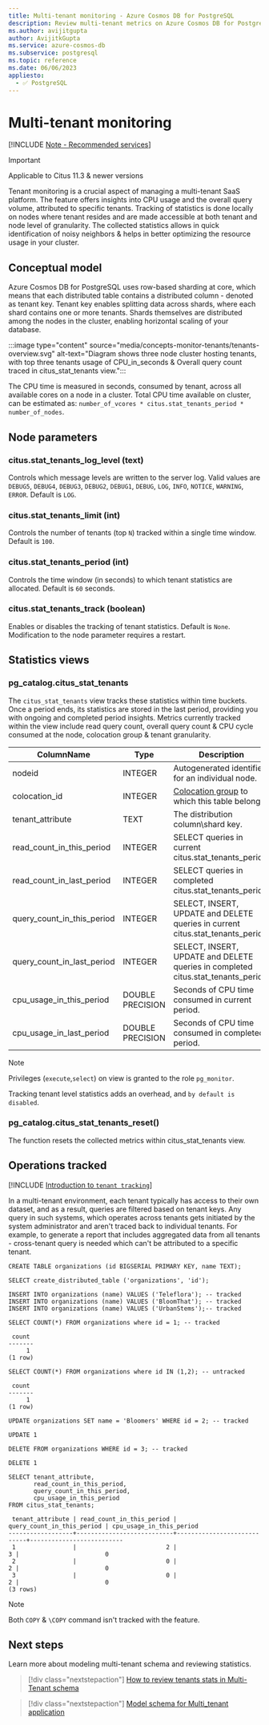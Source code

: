 ```yaml
---
title: Multi-tenant monitoring - Azure Cosmos DB for PostgreSQL
description: Review multi-tenant metrics on Azure Cosmos DB for PostgreSQL
ms.author: avijitgupta
author: AvijitkGupta
ms.service: azure-cosmos-db
ms.subservice: postgresql
ms.topic: reference
ms.date: 06/06/2023
appliesto:
  - ✅ PostgreSQL
---
```


# Multi-tenant monitoring

[!INCLUDE [Note - Recommended services](includes/note-recommended-services.md)]

> [!IMPORTANT]
> Applicable to Citus 11.3 & newer versions

Tenant monitoring is a crucial aspect of managing a multi-tenant SaaS platform. The feature offers insights into CPU usage and the overall query volume, attributed to specific tenants. Tracking of statistics is done locally on nodes where tenant resides and are made accessible at both tenant and node level of granularity. The collected statistics allows in quick identification of noisy neighbors & helps in better optimizing the resource usage in your cluster.

## Conceptual model

Azure Cosmos DB for PostgreSQL uses row-based sharding at core, which means that each distributed table contains a distributed column - denoted as tenant key. Tenant key enables splitting data across shards, where each shard contains one or more tenants. Shards themselves are distributed among the nodes in the cluster, enabling horizontal scaling of your database.

:::image type="content" source="media/concepts-monitor-tenants/tenants-overview.svg" alt-text="Diagram shows three node cluster hosting tenants, with top three tenants usage of CPU_in_seconds & Overall query count traced in citus_stat_tenants view.":::

The CPU time is measured in seconds, consumed by tenant, across all available cores on a node in a cluster. Total CPU time available on cluster, can be estimated as: `number_of_vcores * citus.stat_tenants_period * number_of_nodes`.

## Node parameters

### citus.stat_tenants_log_level (text)
Controls which message levels are written to the server log. Valid values are `DEBUG5`, `DEBUG4`, `DEBUG3`, `DEBUG2`, `DEBUG1`, `DEBUG`, `LOG`, `INFO`, `NOTICE`, `WARNING`, `ERROR`. Default is `LOG`.

### citus.stat_tenants_limit (int)
Controls the number of tenants (top `N`) tracked within a single time window. Default is `100`.

### citus.stat_tenants_period (int)
Controls the time window (in seconds) to which tenant statistics are allocated. Default is `60` seconds.

### citus.stat_tenants_track (boolean)
Enables or disables the tracking of tenant statistics. Default is `None`. Modification to the node parameter requires a restart.

## Statistics views 

### pg_catalog.citus_stat_tenants

The `citus_stat_tenants` view tracks these statistics within time buckets. Once a period ends, its statistics are stored in the last period, providing you with ongoing and completed period insights. Metrics currently tracked within the view include read query count, overall query count & CPU cycle consumed at the node, colocation group & tenant granularity.

|       ColumnName            |    Type           |                    Description                                                              |
|-----------------------------|-------------------|---------------------------------------------------------------------------------------------|
| nodeid                      | INTEGER           | Autogenerated identifier for an individual node.                                            |
| colocation_id               | INTEGER           | [Colocation group](concepts-colocation.md) to which this table belongs.                     |
| tenant_attribute            | TEXT              | The distribution column\shard key.                                                          |
| read_count_in_this_period   | INTEGER           | SELECT queries in current citus.stat_tenants_period.                                        |
| read_count_in_last_period   | INTEGER           | SELECT queries in completed citus.stat_tenants_period.                                      |
| query_count_in_this_period  | INTEGER           | SELECT, INSERT, UPDATE and DELETE queries in current citus.stat_tenants_period.             |
| query_count_in_last_period  | INTEGER           | SELECT, INSERT, UPDATE and DELETE queries in completed citus.stat_tenants_period.           |
| cpu_usage_in_this_period    | DOUBLE PRECISION  | Seconds of CPU time consumed in current period.                                             |
| cpu_usage_in_last_period    | DOUBLE PRECISION  | Seconds of CPU time consumed in completed period.                                           |

> [!Note]
> Privileges (`execute`,`select`) on view is granted to the role `pg_monitor`.
>
> Tracking tenant level statistics adds an overhead, and `by default is disabled`.

### pg_catalog.citus_stat_tenants_reset()
The function resets the collected metrics within citus_stat_tenants view.

## Operations tracked
[!INCLUDE [Introduction to `tenant tracking`](includes/tenant-monitoring.md)]

In a multi-tenant environment, each tenant typically has access to their own dataset, and as a result, queries are filtered based on tenant keys. Any query in such systems, which operates across tenants gets initiated by the system administrator and aren't traced back to individual tenants. For example, to generate a report that includes aggregated data from all tenants - cross-tenant query is needed which can't be attributed to a specific tenant.

```postgresql
CREATE TABLE organizations (id BIGSERIAL PRIMARY KEY, name TEXT);

SELECT create_distributed_table ('organizations', 'id');

INSERT INTO organizations (name) VALUES ('Teleflora'); -- tracked
INSERT INTO organizations (name) VALUES ('BloomThat'); -- tracked
INSERT INTO organizations (name) VALUES ('UrbanStems');-- tracked

SELECT COUNT(*) FROM organizations where id = 1; -- tracked
```
```text
 count 
-------
     1
(1 row)
```
```postgresql
SELECT COUNT(*) FROM organizations where id IN (1,2); -- untracked
```
```text
 count
-------
     1
(1 row)
```
```postgresql
UPDATE organizations SET name = 'Bloomers' WHERE id = 2; -- tracked
```
```text
UPDATE 1
```
```postgresql
DELETE FROM organizations WHERE id = 3; -- tracked
```
```text
DELETE 1
```

```postgresql
SELECT tenant_attribute,
       read_count_in_this_period,
       query_count_in_this_period,
       cpu_usage_in_this_period
FROM citus_stat_tenants;
```
```text
 tenant_attribute | read_count_in_this_period | query_count_in_this_period | cpu_usage_in_this_period 
------------------+---------------------------+----------------------------+--------------------------
 1                |                         2 |                          3 |                        0
 2                |                         0 |                          2 |                        0
 3                |                         0 |                          2 |                        0
(3 rows)
```

> [!Note]
> Both `COPY` & `\COPY` command isn't tracked with the feature.

## Next steps
Learn more about modeling multi-tenant schema and reviewing statistics.
> [!div class="nextstepaction"]
> [How to review tenants stats in Multi-Tenant schema](howto-monitor-tenant-stats.md)

>[!div class="nextstepaction"]
> [Model schema for Multi_tenant application](quickstart-build-scalable-apps-model-multi-tenant.md)